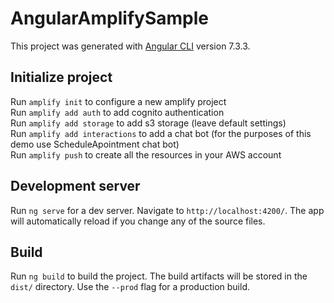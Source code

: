 # AngularAmplifySample

This project was generated with [Angular CLI](https://github.com/angular/angular-cli) version 7.3.3.

## Initialize project

Run `amplify init` to configure a new amplify project  
Run `amplify add auth` to add cognito authentication  
Run `amplify add storage` to add s3 storage (leave default settings)  
Run `amplify add interactions` to add a chat bot (for the purposes of this demo use ScheduleApointment chat bot)  
Run `amplify push` to create all the resources in your AWS account  

## Development server

Run `ng serve` for a dev server. Navigate to `http://localhost:4200/`. The app will automatically reload if you change any of the source files.

## Build

Run `ng build` to build the project. The build artifacts will be stored in the `dist/` directory. Use the `--prod` flag for a production build.


